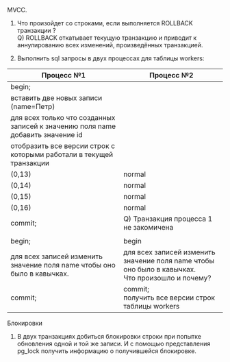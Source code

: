 MVCC.
1) Что произойдет со строками, если выполняется ROLLBACK транзакции ? <br>
Q) ROLLBACK откатывает текущую транзакцию и приводит к аннулированию всех изменений, произведённых транзакцией.

2) Выполнить sql запросы в двух процессах для таблицы workers:

| Процесс №1                                                                       | Процесс №2                                                                                        |
|----------------------------------------------------------------------------------|---------------------------------------------------------------------------------------------------|
| begin;                                                                           |                                                                                                   |
| вставить две новых записи (name=Петр)                                            |                                                                                                   |
| для всех только что созданных  записей к значению поля name добавить значение id<br/> |                                                                                                   |
| отобразить все версии строк с которыми работали в текущей транзакции             |
| (0,13) | normal | 516     | 516     | (0,15)                                     |
| (0,14) | normal | 516     | 516     | (0,16)                                     |
| (0,15) | normal | 516     | 0 (a)   | (0,15)                                     |
| (0,16) | normal | 516     | 0 (a)   | (0,16)                                     |                                        | получить все строки таблицы. почему не видно изменений?                                           |
| commit;                                                                             | Q) Транзакция процесса 1 не закомичена                                                                                                  |
|                                                                                     |                                                                                                   |
|begin;                                                                            | begin                                                                                             |
|для всех записей изменить значение поля name чтобы оно было в кавычках.                                                                                | для всех записей изменить значение поля name чтобы оно было в кавычках. <br/>Что произошло и почему? |
|commit;                                                                                | commit;<br/>получить все версии строк таблицы workers                                             |


Блокировки
1) В двух транзакциях добиться блокировки строки при попытке обновления одной и той же записи.
И с помощью представления pg_lock получить информацию о получившейся блокировке.